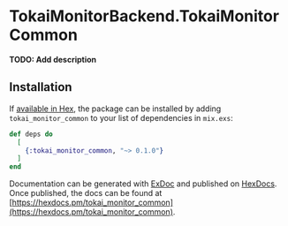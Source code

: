 # TokaiMonitorBackend.TokaiMonitorCommon

**TODO: Add description**

## Installation

If [available in Hex](https://hex.pm/docs/publish), the package can be installed
by adding `tokai_monitor_common` to your list of dependencies in `mix.exs`:

```elixir
def deps do
  [
    {:tokai_monitor_common, "~> 0.1.0"}
  ]
end
```

Documentation can be generated with [ExDoc](https://github.com/elixir-lang/ex_doc)
and published on [HexDocs](https://hexdocs.pm). Once published, the docs can
be found at [https://hexdocs.pm/tokai_monitor_common](https://hexdocs.pm/tokai_monitor_common).

